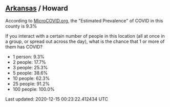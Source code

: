 
## [Arkansas](/united-states/arkansas) / Howard

According to [MicroCOVID.org](http://microcovid.org),
the "Estimated Prevalence" of COVID in this county is 9.3%

If you interact with a certain number of people in this location
(all at once in a group, or spread out across the day), what is the chance that
1 or more of them has COVID?

- 1 person: 9.3%
- 2 people: 17.7%
- 3 people: 25.3%
- 5 people: 38.6%
- 10 people: 62.3%
- 25 people: 91.2%
- 100 people: 100.0%

Last updated: 2020-12-15 00:23:22.412434 UTC
